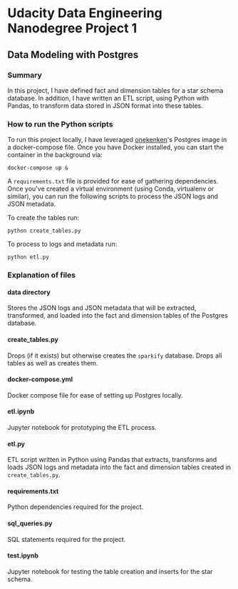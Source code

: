 # Udacity Data Engineering Nanodegree Project 1
## Data Modeling with Postgres

### Summary
In this project, I have defined fact and dimension tables for a star schema database. In addition, I have written an ETL script, using Python with Pandas, to transform data stored in JSON format into these tables. 

### How to run the Python scripts
To run this project locally, I have leveraged [onekenken](https://hub.docker.com/r/onekenken/postgres-student-image)'s Postgres image in a docker-compose file. Once you have Docker installed, you can start the container in the background via:

```
docker-compose up &
```

A `requirements.txt` file is provided for ease of gathering dependencies. Once you've created a virtual environment (using Conda, virtualenv or similar), you can run the following scripts to process the JSON logs and JSON metadata.

To create the tables run:

```
python create_tables.py
```

To process to logs and metadata run:

```
python etl.py
```

### Explanation of files

#### data directory
Stores the JSON logs and JSON metadata that will be extracted, transformed, and loaded into the fact and dimension tables of the Postgres database.

#### create_tables.py
Drops (if it exists) but otherwise creates the `sparkify` database. Drops all tables as well as creates them.

#### docker-compose.yml
Docker compose file for ease of setting up Postgres locally.

#### etl.ipynb
Jupyter notebook for prototyping the ETL process.

#### etl.py
ETL script written in Python using Pandas that extracts, transforms and loads JSON logs and metadata into the fact and dimension tables created in `create_tables.py`.

#### requirements.txt
Python dependencies required for the project.

#### sql_queries.py
SQL statements required for the project.

#### test.ipynb
Jupyter notebook for testing the table creation and inserts for the star schema.